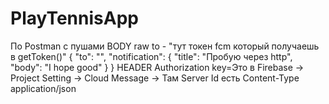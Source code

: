 # PlayTennisApp

По Postman c пушами 
BODY raw
to - "тут токен fcm который получаешь в getToken()"
{
    "to": "",
    "notification": {
      "title": "Пробую через http",
      "body": "I hope good"
      }
}
HEADER
Authorization key=Это в Firebase -> Project Setting -> Cloud Message -> Там Server Id есть 
Content-Type application/json
